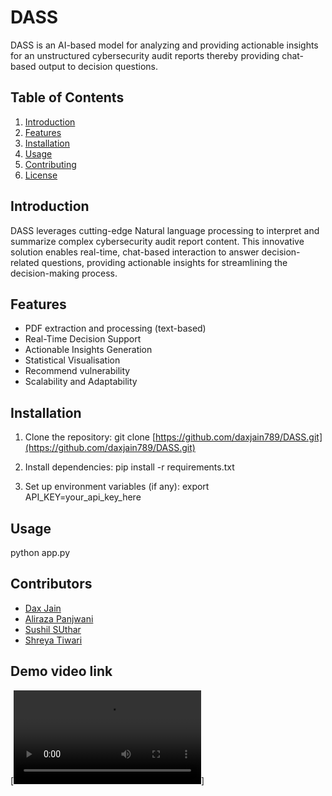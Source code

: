 # DASS

DASS is an AI-based model for analyzing and providing actionable insights for an  unstructured cybersecurity audit reports thereby providing chat-based output to decision questions.

## Table of Contents

1. [Introduction](#introduction)
2. [Features](#features)
3. [Installation](#installation)
4. [Usage](#usage)
5. [Contributing](#contributing)
6. [License](#license)

## Introduction

DASS leverages cutting-edge Natural language processing to interpret and summarize complex cybersecurity audit report content. This innovative solution enables real-time, chat-based interaction to answer decision-related questions, providing actionable insights for streamlining the decision-making process.

## Features

- PDF extraction and processing (text-based)
- Real-Time Decision Support
- Actionable Insights Generation
- Statistical Visualisation
- Recommend vulnerability
- Scalability and Adaptability

## Installation

1. Clone the repository:
git clone [https://github.com/daxjain789/DASS.git](https://github.com/daxjain789/DASS.git)


2. Install dependencies:
pip install -r requirements.txt


3. Set up environment variables (if any):
export API_KEY=your_api_key_here


## Usage

python app.py

## Contributors


- [Dax Jain](https://github.com/daxjain789)
- [Aliraza Panjwani](hhttps://github.com/aliraza-panjwani)
- [Sushil SUthar](https://github.com/Sushilkumar-suthar)
- [Shreya Tiwari](https://github.com/Shreya61)


## Demo video link
[![Watch the video](https://raw.githubusercontent.com/username/repository/branch/path/to/video.mp4)]
